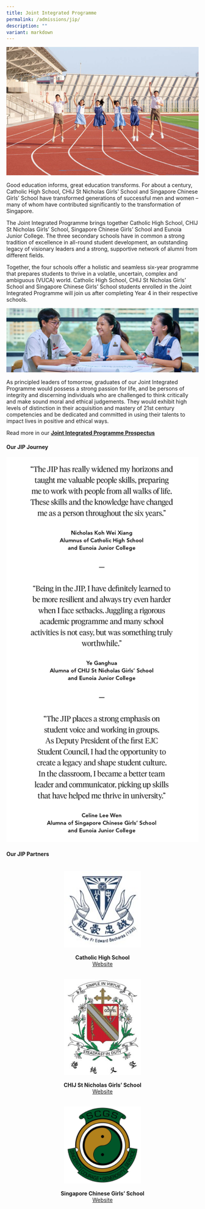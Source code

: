 ```yaml
---
title: Joint Integrated Programme
permalink: /admissions/jip/
description: ""
variant: markdown
---
```

![JIP](/images/jip%20family.jpg)

Good education informs, great education transforms. For about a century, Catholic High School, CHIJ St Nicholas Girls’ School and Singapore Chinese Girls’ School have transformed generations of successful men and women – many of whom have contributed significantly to the transformation of Singapore.

The Joint Integrated Programme brings together Catholic High School, CHIJ St Nicholas Girls’ School, Singapore Chinese Girls’ School and Eunoia Junior College. The three secondary schools have in common a strong tradition of excellence in all-round student development, an outstanding legacy of visionary leaders and a strong, supportive network of alumni from different fields.

Together, the four schools offer a holistic and seamless six-year programme that prepares students to thrive in a volatile, uncertain, complex and ambiguous (VUCA) world. Catholic High School, CHIJ St Nicholas Girls’ School and Singapore Chinese Girls’ School students enrolled in the Joint Integrated Programme will join us after completing Year 4 in their respective schools.

![](/images/JIP%202.jpg)

As principled leaders of tomorrow, graduates of our Joint Integrated Programme would possess a strong passion for life, and be persons of integrity and discerning individuals who are challenged to think critically and make sound moral and ethical judgements. They would exhibit high levels of distinction in their acquisition and mastery of 21st century competencies and be dedicated and committed in using their talents to impact lives in positive and ethical ways.

	
Read more in our [**Joint Integrated Programme Prospectus**](https://issuu.com/eunoiajc/docs/jip_prospectus_2020)


#### **Our JIP Journey**

![](/images/jip_journey_1.png)

#### **Our JIP Partners**

<br>
<center>
	
<img src="/images/CHS2S.jpg" style="width:40%">

**Catholic High School**<br>
[Website](https://catholichigh.moe.edu.sg/)

<br>

<img src="/images/SNGS2R.jpg" style="width:40%">

**CHIJ St Nicholas Girls’ School**<br>
	[Website](https://chijstnicholasgirls.moe.edu.sg/)

<br>
<img src="/images/SCGS2S.png" style="width:40%">

**Singapore Chinese Girls’ School**<br>
[Website](https://scgs.moe.edu.sg/)
</center>